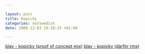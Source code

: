 ```yaml
--- 

layout: post
title: Kopicky 
categories: notswedish
date: 2008-12-03 19:18:25 +01:00 

---
```


[blay - kopicky (proof of concept mix)](http://files.blay.se/kopicky.mp3) [blay - kopicky (därför rmx)](http://files.blay.se/darfur.mp3) 